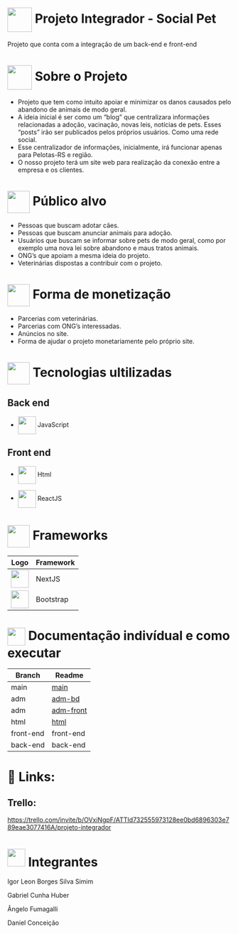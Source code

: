 # <img src="https://github.com/IgorSimim/Projeto_Integrador/assets/120426953/d0d00665-84e5-4a48-bae7-6738f8ee6f87" style="width: 55px;" align="center"/> Projeto Integrador - Social Pet
Projeto que conta com a integração de um back-end e front-end


# <img src="https://github.com/IgorSimim/Projeto_Integrador/assets/120426953/33b0e361-173c-41f0-8ff3-b9fb0fafa86a" style="width: 55px;" align="center"/> Sobre o Projeto
- Projeto que tem como intuito apoiar e minimizar os danos causados pelo abandono de animais de modo geral.
- A ideia inicial é ser como um “blog” que centralizara informações relacionadas a adoção, vacinação, novas leis, notícias de pets. Esses “posts” irão ser publicados pelos próprios usuários. Como uma rede social.
- Esse centralizador de informações, inicialmente, irá funcionar apenas para Pelotas-RS e região.
- O nosso projeto terá um site web para realização da conexão entre a empresa e os clientes.


# <img src="https://github.com/IgorSimim/Projeto_Integrador/assets/120426953/f3cc80df-509f-4a24-9625-94c10fd5b6a5" style="width: 50px;" align="center"/> Público alvo
- Pessoas que buscam adotar cães.
- Pessoas que buscam anunciar animais para adoção.
- Usuários que buscam se informar sobre pets de modo geral, como por exemplo uma nova lei sobre abandono e maus tratos animais.
- ONG’s que apoiam a mesma ideia do projeto.
- Veterinárias dispostas a contribuir com o projeto.


# <img src="https://github.com/IgorSimim/Projeto_Integrador/assets/120426953/fc764023-5821-4e9e-9946-ec7626135547" style="width: 50px;" align="center"/> Forma de monetização
- Parcerias com veterinárias.
- Parcerias com ONG’s interessadas.
- Anúncios no site.
- Forma de ajudar o projeto monetariamente pelo próprio site.


# <img src="https://github.com/IgorSimim/Projeto_Integrador/assets/120426953/4c91e699-c2aa-44ac-940e-fb282ac43fd2" style="width: 50px;" align="center"/> Tecnologias ultilizadas
## Back end
- <img src="https://github.com/IgorSimim/FinalWork-ES2/assets/120426953/65c0ae62-9196-4b6c-bb26-2c05280a57e2" style="width: 40px;" align="center"/> JavaScript

## Front end
- <img src="https://github.com/IgorSimim/Projeto_Integrador/assets/120426953/e5ae5905-977c-48cc-85b5-ae7e7ed96efe" style="width: 40px;" align="center"/> Html
  
- <img src="https://github.com/IgorSimim/FinalWork-ES2/assets/120426953/9f5131f7-44ac-4857-874b-b0703725735f" style="width: 40px;" align="center"/> ReactJS


# <img src="https://github.com/IgorSimim/Projeto_Integrador/assets/120426953/2bdbc03f-bf21-4148-a7c6-8d329e79afc2" style="width: 50px;" align="center"/> Frameworks
| Logo | Framework |
|------------|-----------|
| <img src="https://github.com/IgorSimim/FinalWork-ES2/assets/120426953/b56b9770-724d-4ae2-8f06-02ff7bcc72bc" style="width: 40px;" /> | NextJS |
| <img src="https://github.com/IgorSimim/FinalWork-ES2/assets/120426953/b68afc5c-b401-4689-9b30-1698638dcb30" style="width: 40px;" /> | Bootstrap |


# <img src="https://github.com/IgorSimim/Projeto_Integrador/assets/120426953/2cd1e98e-b3ca-4d68-975a-f11fa362cc38" style="width: 40px;" align="center"/> Documentação indivídual e como executar
| Branch | Readme |
|------------|-----------|
| main | [main](https://github.com/IgorSimim/Projeto_Integrador/blob/main/README.md) |
| adm | [adm-bd](https://github.com/IgorSimim/Projeto_Integrador/blob/adm/adm-bd/README.md) |
| adm | [adm-front](https://github.com/IgorSimim/Projeto_Integrador/blob/adm/adm-front/README.md) |
| html | [html](https://github.com/IgorSimim/Projeto_Integrador/blob/html/html/README.md) |
| front-end | front-end |
| back-end | back-end |


# 🔗 Links:
## Trello:
https://trello.com/invite/b/OVxiNgpF/ATTId732555973128ee0bd6896303e789eae3077416A/projeto-integrador


# <img src="https://github.com/IgorSimim/FinalWork-ES2/assets/120426953/b485ed8e-906f-4353-955f-24636af50563" style="width: 40px;" /> Integrantes
Igor Leon Borges Silva Simim

Gabriel Cunha Huber

Ângelo Fumagalli

Daniel Conceição
